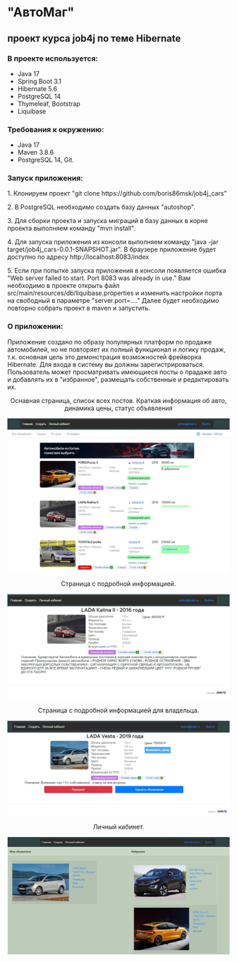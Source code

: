 # "АвтоМаг"
## проект курса job4j по теме Hibernate

### В проекте используется:
* Java 17
* Spring Boot 3.1
* Hibernate 5.6
* PostgreSQL 14
* Thymeleaf, Bootstrap
* Liquibase
### Требования к окружению:
* Java 17
* Maven 3.8.6
* PostgreSQL 14, Git.

### Запуск приложения:
<p>1. Клонируем проект "git clone https://github.com/boris86msk/job4j_cars"</p>
<p>2. В PostgreSQL необходимо создать базу данных "autoshop".</p>
<p>3. Для сборки проекта и запуска миграций в базу данных в корне проекта выполняем команду "mvn install".</p>
<p>4. Для запуска 
приложения из консоли выполняем команду "java -jar target/job4j_cars-0.0.1-SNAPSHOT.jar". В браузере приложение будет доступно по адресу
http://localhost:8083/index
</p>
<p>5. Если при попытке запуска приложения в консоли появляется ошибка "Web server failed to start. Port 8083 was already in use."
Вам необходимо в проекте открыть файл src/main/resources/db/liquibase.properties и изменить настройки порта на свободный в параметре "server.port=...."
Далее будет необходимо повторно собрать проект в maven и запустить.

### О приложении:
Приложение создано по образу популярных платформ по продаже автомобилей, но не повторяет их полный функционал и логику продаж, т.к. основная цель
это демонстрация возможностей фрейворка Hibernate. 
Для входа в систему вы должны зарегистрироваться. Пользователь может просматривать имеющиеся посты о прадаже авто и добавлять их в "избранное", размещать собственные
и редактировать их.


<div style="text-align: center;">Оснавная страница, список всех постов. Краткая информация об авто, динамика цены, статус объявления</div>

![](img/index.jpg)

<div style="text-align: center;">Страница с подробной информацией.</div>

![](img/one.jpg)

<div style="text-align: center;">Страница с подробной информацией для владельца.</div>

![](img/oneOwner.jpg)

<div style="text-align: center;">Личный кабинет.</div>

![](img/lk.jpg)


